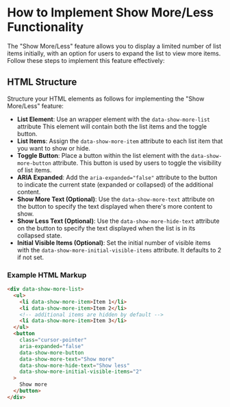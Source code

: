 # How to Implement Show More/Less Functionality

The "Show More/Less" feature allows you to display a limited number of list
items initially, with an option for users to expand the list to view more items.
Follow these steps to implement this feature effectively:

## HTML Structure

Structure your HTML elements as follows for implementing the
"Show More/Less" feature:

- **List Element**:
Use an wrapper element with the `data-show-more-list` attribute
This element will contain both the list items and the toggle button.
- **List Items**:
Assign the `data-show-more-item` attribute to each list item that you want
to show or hide.
- **Toggle Button**:
Place a button within the list element with the `data-show-more-button`
attribute. This button is used by users to toggle the visibility of list items.
- **ARIA Expanded**:
Add the `aria-expanded="false"` attribute to the button to indicate the current
state (expanded or collapsed) of the additional content.
- **Show More Text (Optional)**:
Use the `data-show-more-text` attribute on the button to specify the text
displayed when there's more content to show.
- **Show Less Text (Optional)**:
Use the `data-show-more-hide-text` attribute on the button to specify the text
displayed when the list is in its collapsed state.
- **Initial Visible Items (Optional)**:
Set the initial number of visible items with the
`data-show-more-initial-visible-items` attribute. It defaults to 2 if not set.

### Example HTML Markup

```html
<div data-show-more-list>
  <ul>
    <li data-show-more-item>Item 1</li>
    <li data-show-more-item>Item 2</li>
    <!-- additional items are hidden by default -->
    <li data-show-more-item>Item 3</li>
  </ul>
  <button
    class="cursor-pointer"
    aria-expanded="false"
    data-show-more-button
    data-show-more-text="Show more"
    data-show-more-hide-text="Show less"
    data-show-more-initial-visible-items="2"
  >
    Show more
  </button>
</div>
``````
